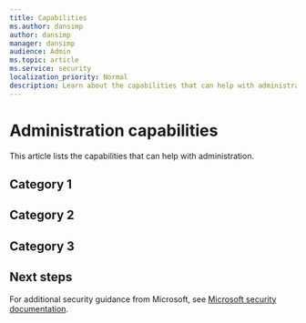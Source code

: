 ```yaml
---
title: Capabilities
ms.author: dansimp
author: dansimp
manager: dansimp
audience: Admin
ms.topic: article
ms.service: security
localization_priority: Normal
description: Learn about the capabilities that can help with administration.
---
```


# Administration capabilities

This article lists the capabilities that can help with administration.

## Category 1


## Category 2


## Category 3 


## Next steps
For additional security guidance from Microsoft, see [Microsoft security documentation](/security/).
